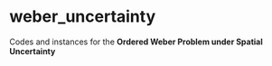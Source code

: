 # weber_uncertainty
Codes and instances for the **Ordered Weber Problem under Spatial Uncertainty**
